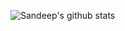 ![Sandeep's github stats](https://github-readme-stats.vercel.app/api?username=tsksandeep&count_private=true&hide=issues&show_icons=true&theme=radical&hide_border=true) 
